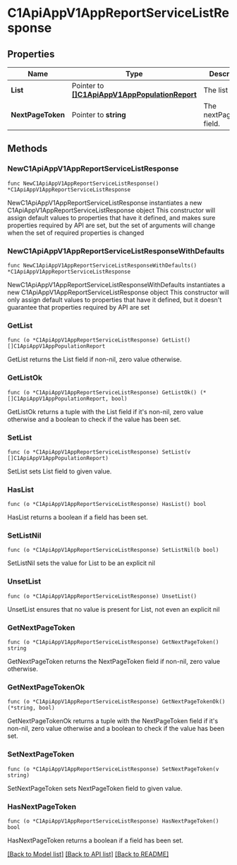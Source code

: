 # C1ApiAppV1AppReportServiceListResponse

## Properties

Name | Type | Description | Notes
------------ | ------------- | ------------- | -------------
**List** | Pointer to [**[]C1ApiAppV1AppPopulationReport**](C1ApiAppV1AppPopulationReport.md) | The list field. | [optional] 
**NextPageToken** | Pointer to **string** | The nextPageToken field. | [optional] 

## Methods

### NewC1ApiAppV1AppReportServiceListResponse

`func NewC1ApiAppV1AppReportServiceListResponse() *C1ApiAppV1AppReportServiceListResponse`

NewC1ApiAppV1AppReportServiceListResponse instantiates a new C1ApiAppV1AppReportServiceListResponse object
This constructor will assign default values to properties that have it defined,
and makes sure properties required by API are set, but the set of arguments
will change when the set of required properties is changed

### NewC1ApiAppV1AppReportServiceListResponseWithDefaults

`func NewC1ApiAppV1AppReportServiceListResponseWithDefaults() *C1ApiAppV1AppReportServiceListResponse`

NewC1ApiAppV1AppReportServiceListResponseWithDefaults instantiates a new C1ApiAppV1AppReportServiceListResponse object
This constructor will only assign default values to properties that have it defined,
but it doesn't guarantee that properties required by API are set

### GetList

`func (o *C1ApiAppV1AppReportServiceListResponse) GetList() []C1ApiAppV1AppPopulationReport`

GetList returns the List field if non-nil, zero value otherwise.

### GetListOk

`func (o *C1ApiAppV1AppReportServiceListResponse) GetListOk() (*[]C1ApiAppV1AppPopulationReport, bool)`

GetListOk returns a tuple with the List field if it's non-nil, zero value otherwise
and a boolean to check if the value has been set.

### SetList

`func (o *C1ApiAppV1AppReportServiceListResponse) SetList(v []C1ApiAppV1AppPopulationReport)`

SetList sets List field to given value.

### HasList

`func (o *C1ApiAppV1AppReportServiceListResponse) HasList() bool`

HasList returns a boolean if a field has been set.

### SetListNil

`func (o *C1ApiAppV1AppReportServiceListResponse) SetListNil(b bool)`

 SetListNil sets the value for List to be an explicit nil

### UnsetList
`func (o *C1ApiAppV1AppReportServiceListResponse) UnsetList()`

UnsetList ensures that no value is present for List, not even an explicit nil
### GetNextPageToken

`func (o *C1ApiAppV1AppReportServiceListResponse) GetNextPageToken() string`

GetNextPageToken returns the NextPageToken field if non-nil, zero value otherwise.

### GetNextPageTokenOk

`func (o *C1ApiAppV1AppReportServiceListResponse) GetNextPageTokenOk() (*string, bool)`

GetNextPageTokenOk returns a tuple with the NextPageToken field if it's non-nil, zero value otherwise
and a boolean to check if the value has been set.

### SetNextPageToken

`func (o *C1ApiAppV1AppReportServiceListResponse) SetNextPageToken(v string)`

SetNextPageToken sets NextPageToken field to given value.

### HasNextPageToken

`func (o *C1ApiAppV1AppReportServiceListResponse) HasNextPageToken() bool`

HasNextPageToken returns a boolean if a field has been set.


[[Back to Model list]](../README.md#documentation-for-models) [[Back to API list]](../README.md#documentation-for-api-endpoints) [[Back to README]](../README.md)


